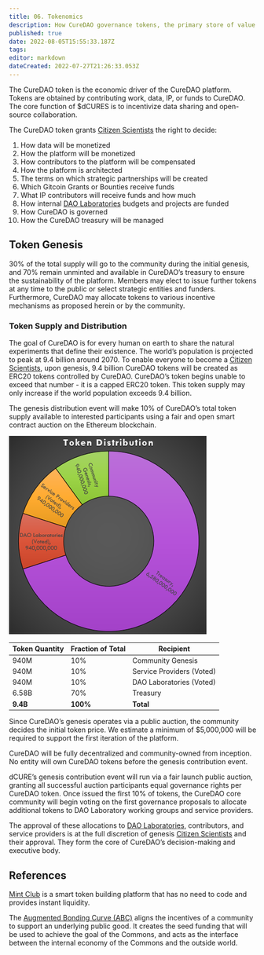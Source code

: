```yaml
---
title: 06. Tokenomics
description: How CureDAO governance tokens, the primary store of value in the CureDAO ecosystem, are created, distributed, and used.
published: true
date: 2022-08-05T15:55:33.187Z
tags: 
editor: markdown
dateCreated: 2022-07-27T21:26:33.053Z
---
```


The CureDAO token is the economic driver of the CureDAO platform. Tokens are obtained by contributing work, data, IP, or funds to CureDAO. The core function of $dCURES is to incentivize data sharing and open-source collaboration.

The CureDAO token grants [Citizen Scientists](/whitepaper/5-organization) the right to decide:

1. How data will be monetized
2. How the platform will be monetized
3. How contributors to the platform will be compensated
4. How the platform is architected
5. The terms on which strategic partnerships will be created
6. Which Gitcoin Grants or Bounties receive funds
7. What IP contributors will receive funds and how much
8. How internal [DAO Laboratories](/whitepaper/5-organization) budgets and projects are funded
9. How CureDAO is governed
10. How the CureDAO treasury will be managed

## Token Genesis

30% of the total supply will go to the community during the initial genesis, and 70% remain unminted and available in CureDAO’s treasury to ensure the sustainability of the platform. Members may elect to issue further tokens at any time to the public or select strategic entities and funders. Furthermore, CureDAO may allocate tokens to various incentive mechanisms as proposed herein or by the community.

### Token Supply and Distribution

The goal of CureDAO is for every human on earth to share the natural experiments that define their existence. The world’s population is projected to peak at 9.4 billion around 2070. To enable everyone to become a [Citizen Scientists](/whitepaper/5-organization), upon genesis, 9.4 billion CureDAO tokens will be created as ERC20 tokens controlled by CureDAO. CureDAO’s token begins unable to exceed that number - it is a capped ERC20 token. This token supply may only increase if the world population exceeds 9.4 billion.

The genesis distribution event will make 10% of CureDAO’s total token supply available to interested participants using a fair and open smart contract auction on the Ethereum blockchain.

![token-distribution.png](/assets/token-distribution.png)

| Token Quantity | Fraction of Total | Recipient                 |
| -------------- | ----------------- | ------------------------- |
| 940M           | 10%               | Community Genesis         |
| 940M           | 10%               | Service Providers (Voted) |
| 940M           | 10%               | DAO Laboratories (Voted)  |
| 6.58B          | 70%               | Treasury                  |
| **9.4B**       | **100%**          | **Total**                 |

Since CureDAO’s genesis operates via a public auction, the community decides the initial token price. We estimate a minimum of $5,000,000 will be required to support the first iteration of the platform.

CureDAO will be fully decentralized and community-owned from inception. No entity will own CureDAO tokens before the genesis contribution event.

dCURE’s genesis contribution event will run via a fair launch public auction, granting all successful auction participants equal governance rights per CureDAO token. Once issued the first 10% of tokens, the CureDAO core community will begin voting on the first governance proposals to allocate additional tokens to DAO Laboratory working groups and service providers.

The approval of these allocations to [DAO Laboratories](/whitepaper/5-organization), contributors, and service providers is at the full discretion of genesis [Citizen Scientists](/whitepaper/5-organization) and their approval. They form the core of CureDAO’s decision-making and executive body.

## References

[Mint Club](https://mint.club) is a smart token building platform that has no need to code and provides instant liquidity.

The [Augmented Bonding Curve (ABC)](https://commonsstack.org/abc#simulation) aligns the incentives of a community to support an underlying public good. It creates the seed funding that will be used to achieve the goal of the Commons, and acts as the interface between the internal economy of the Commons and the outside world.


